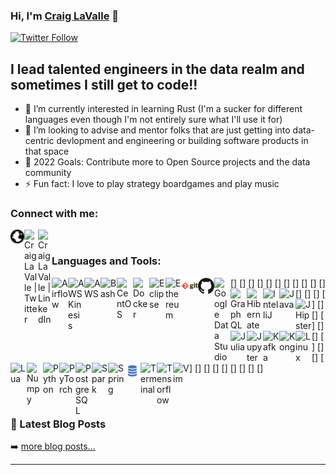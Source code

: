 ### Hi, I'm [Craig LaValle][website] 👋 

[![Twitter Follow](https://img.shields.io/twitter/follow/CraigLaValle?color=1DA1F2&logo=twitter&style=for-the-badge)](https://twitter.com/intent/follow?original_referer=https%3A%2F%2Fgithub.com%2clavalle&screen_name=CraigLaValle)

## I lead talented engineers in the data realm and sometimes I still get to code!!

- 🌱 I’m currently interested in learning Rust (I'm a sucker for different languages even though I'm not entirely sure what I'll use it for)
- 👯 I’m looking to advise and mentor folks that are just getting into data-centric devlopment and engineering or building software products in that space
- 🥅 2022 Goals: Contribute more to Open Source projects and the data community
- ⚡ Fun fact: I love to play strategy boardgames and play music

### Connect with me:

[<img align="left" alt="craiglavalle.com" width="22px" src="https://raw.githubusercontent.com/iconic/open-iconic/master/svg/globe.svg" />][website]
[<img align="left" alt="CraigLaValle | Twitter" width="22px" src="https://cdn.jsdelivr.net/npm/simple-icons@v3/icons/twitter.svg" />][twitter]
[<img align="left" alt="CraigLaValle | LinkedIn" width="22px" src="https://cdn.jsdelivr.net/npm/simple-icons@v3/icons/linkedin.svg" />][linkedin]

<br />

### Languages and Tools:

[<img align="left" alt="Airflow" width="26px" src="https://raw.githubusercontent.com/get-icon/geticon/master/icons/airflow.svg" />]
[<img align="left" alt="AWS Kinesis" width="26px" src="https://raw.githubusercontent.com/get-icon/geticon/master/icons/aws-kinesis.svg" />]
[<img align="left" alt="AWS" width="26px" src="https://raw.githubusercontent.com/get-icon/geticon/master/icons/aws.svg" />]
[<img align="left" alt="Bash" width="26px" src="https://raw.githubusercontent.com/get-icon/geticon/master/icons/bash.svg" />]
[<img align="left" alt="CentOS" width="26px" src="https://raw.githubusercontent.com/get-icon/geticon/master/icons/centos-icon.svg" />]
[<img align="left" alt="Docker" width="26px" src="https://raw.githubusercontent.com/get-icon/geticon/master/icons/docker-icon.svg" />]
[<img align="left" alt="Eclipse" width="26px" src="https://raw.githubusercontent.com/get-icon/geticon/master/icons/eclipse.svg" />]
[<img align="left" alt="Ethereum" width="26px" src="https://raw.githubusercontent.com/get-icon/geticon/master/icons/ethereum.svg" />]
[<img align="left" alt="Git" width="26px" src="https://raw.githubusercontent.com/github/explore/80688e429a7d4ef2fca1e82350fe8e3517d3494d/topics/git/git.png" />]
[<img align="left" alt="GitHub" width="26px" src="https://raw.githubusercontent.com/github/explore/78df643247d429f6cc873026c0622819ad797942/topics/github/github.png" />]
[<img align="left" alt="Google Data Studio" width="26px" src="https://raw.githubusercontent.com/get-icon/geticon/master/icons/google-data-studio.svg" />]
[<img align="left" alt="GraphQL" width="26px" src="https://raw.githubusercontent.com/get-icon/geticon/master/icons/graphql.svg" />]
[<img align="left" alt="Hibernate" width="26px" src="https://raw.githubusercontent.com/get-icon/geticon/master/icons/hibernate.svg" />]
[<img align="left" alt="IntelliJ" width="26px" src="https://raw.githubusercontent.com/get-icon/geticon/master/icons/intellij-idea.svg" />]
[<img align="left" alt="Java" width="26px" src="https://raw.githubusercontent.com/get-icon/geticon/master/icons/java.svg" />]
[<img align="left" alt="JHipster" width="26px" src="https://raw.githubusercontent.com/get-icon/geticon/master/icons/jhipster.svg" />]
[<img align="left" alt="Julia" width="26px" src="https://raw.githubusercontent.com/get-icon/geticon/master/icons/julia.svg" />]
[<img align="left" alt="Jupyter" width="26px" src="https://raw.githubusercontent.com/get-icon/geticon/master/icons/jupyter.svg" />]
[<img align="left" alt="Kafka" width="26px" src="https://raw.githubusercontent.com/get-icon/geticon/master/icons/kafka-icon.svg" />]
[<img align="left" alt="Kong" width="26px" src="https://raw.githubusercontent.com/get-icon/geticon/master/icons/kong.svg" />]
[<img align="left" alt="Linux" width="26px" src="https://raw.githubusercontent.com/get-icon/geticon/master/icons/linux-tux.svg" />]
[<img align="left" alt="Lua" width="26px" src="https://raw.githubusercontent.com/get-icon/geticon/master/icons/lua.svg" />]
[<img align="left" alt="Numpy" width="26px" src="https://raw.githubusercontent.com/get-icon/geticon/master/icons/numpy-icon.svg" />]
[<img align="left" alt="Python" width="26px" src="https://raw.githubusercontent.com/get-icon/geticon/master/icons/python.svg" />]
[<img align="left" alt="PyTorch" width="26px" src="https://raw.githubusercontent.com/get-icon/geticon/master/icons/pytorch.svg" />]
[<img align="left" alt="PostgreSQL" width="26px" src="https://raw.githubusercontent.com/get-icon/geticon/master/icons/postgresql.svg" />]
[<img align="left" alt="Spark" width="26px" src="https://raw.githubusercontent.com/get-icon/geticon/master/icons/spark.svg" />]
[<img align="left" alt="Spring" width="26px" src="https://raw.githubusercontent.com/get-icon/geticon/master/icons/spring.svg" />]
[<img align="left" alt="SQL" width="26px" src="https://raw.githubusercontent.com/github/explore/80688e429a7d4ef2fca1e82350fe8e3517d3494d/topics/sql/sql.png" />]
[<img align="left" alt="Terminal" width="26px" src="https://raw.githubusercontent.com/get-icon/geticon/master/icons/terminal.svg" />]
[<img align="left" alt="Tensorflow" width="26px" src="https://raw.githubusercontent.com/get-icon/geticon/master/icons/tensorflow.svg" />]
[<img align="left" alt="Vim" width="26px" src="https://raw.githubusercontent.com/get-icon/geticon/master/icons/vim.svg" />]

<br />
<br />

### 📕 Latest Blog Posts

<!-- BLOG-POST-LIST:START -->

<!-- BLOG-POST-LIST:END -->

➡️ [more blog posts...](https://craiglavalle.com)

---

<!-- <details>
  <summary>:zap: Recent GitHub Activity</summary> -->
  
<!--START_SECTION:activity-->

<!--END_SECTION:activity-->

<!-- </details> -->

<!-- <details>
  <summary>:zap: GitHub Stats</summary>

  <img align="left" alt="clavalle's GitHub Stats" src="https://github-readme-stats.clavalle.vercel.app/api?username=clavalle&show_icons=true&hide_border=true" />

</details> -->

[website]: https://craiglavalle.com
[twitter]: https://twitter.com/CraigLaValle
[youtube]: https://youtube.com/channel/UCprGZNy-FSXzIyM1EV555HQ
[linkedin]: https://www.linkedin.com/in/craig-lavalle/